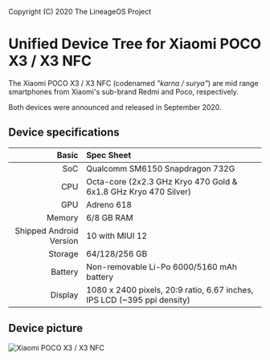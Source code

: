 Copyright (C) 2020 The LineageOS Project

Unified Device Tree for Xiaomi POCO X3 / X3 NFC
=========================================

The Xiaomi POCO X3 / X3 NFC (codenamed _"karna / surya"_) are mid range smartphones from Xiaomi's sub-brand Redmi and Poco, respectively.

Both devices were announced and released in September 2020.

## Device specifications

Basic   | Spec Sheet
-------:|:-------------------------
SoC     | Qualcomm SM6150 Snapdragon 732G
CPU     | Octa-core (2x2.3 GHz Kryo 470 Gold & 6x1.8 GHz Kryo 470 Silver)
GPU     | Adreno 618
Memory  | 6/8 GB RAM
Shipped Android Version | 10 with MIUI 12
Storage | 64/128/256 GB
Battery | Non-removable Li-Po 6000/5160 mAh battery
Display | 1080 x 2400 pixels, 20:9 ratio, 6.67 inches, IPS LCD (~395 ppi density)

## Device picture

![Xiaomi POCO X3 / X3 NFC](https://fdn2.gsmarena.com/vv/pics/xiaomi/xiaomi-poco-x3-nfc-1.jpg "Xiaomi POCO X3 NFC")
